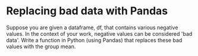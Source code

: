 # Replacing bad data with Pandas

Suppose you are given a dataframe, df, that contains various negative values. In the context of your work, negative values can be considered 'bad data'. Write a function in Python (using Pandas) that replaces these bad values with the group mean.
